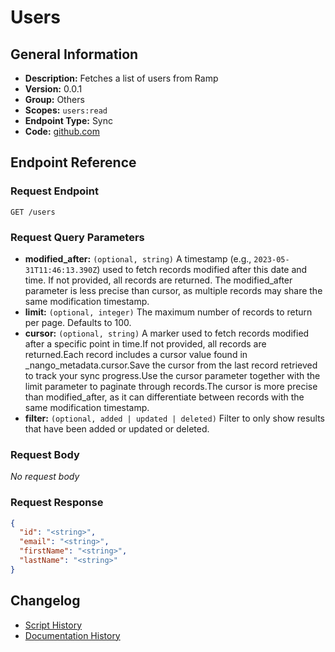 <!-- BEGIN GENERATED CONTENT -->
# Users

## General Information

- **Description:** Fetches a list of users from Ramp
- **Version:** 0.0.1
- **Group:** Others
- **Scopes:** `users:read`
- **Endpoint Type:** Sync
- **Code:** [github.com](https://github.com/NangoHQ/integration-templates/tree/main/integrations/ramp/syncs/users.ts)


## Endpoint Reference

### Request Endpoint

`GET /users`

### Request Query Parameters

- **modified_after:** `(optional, string)` A timestamp (e.g., `2023-05-31T11:46:13.390Z`) used to fetch records modified after this date and time. If not provided, all records are returned. The modified_after parameter is less precise than cursor, as multiple records may share the same modification timestamp.
- **limit:** `(optional, integer)` The maximum number of records to return per page. Defaults to 100.
- **cursor:** `(optional, string)` A marker used to fetch records modified after a specific point in time.If not provided, all records are returned.Each record includes a cursor value found in _nango_metadata.cursor.Save the cursor from the last record retrieved to track your sync progress.Use the cursor parameter together with the limit parameter to paginate through records.The cursor is more precise than modified_after, as it can differentiate between records with the same modification timestamp.
- **filter:** `(optional, added | updated | deleted)` Filter to only show results that have been added or updated or deleted.

### Request Body

_No request body_

### Request Response

```json
{
  "id": "<string>",
  "email": "<string>",
  "firstName": "<string>",
  "lastName": "<string>"
}
```

## Changelog

- [Script History](https://github.com/NangoHQ/integration-templates/commits/main/integrations/ramp/syncs/users.ts)
- [Documentation History](https://github.com/NangoHQ/integration-templates/commits/main/integrations/ramp/syncs/users.md)

<!-- END  GENERATED CONTENT -->

